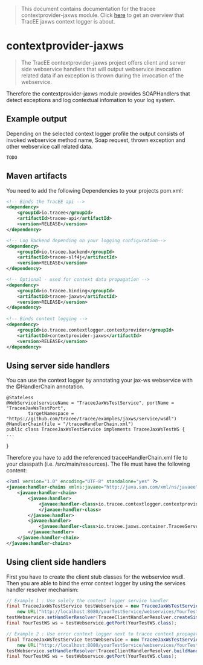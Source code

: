 > This document contains documentation for the tracee contextprovider-jaxws module. Click [here](../../README.md) to get an overview that TracEE jaxws context logger is about.

# contextprovider-jaxws

> The TracEE contextprovider-jaxws project offers client and server side webservice handlers that will output webservice invocation related data if an exception is thrown during the invocation of the webservice. 

Therefore the contextprovider-jaxws module provides SOAPHandlers that detect exceptions and log contextual infomation to your log system.


## Example output
Depending on the selected context logger profile the output consists of invoked webservice method name, Soap request, thrown exception and other webservice call related data.

    TODO

## Maven artifacts
You need to add the following Dependencies to your projects pom.xml:
   
```xml
<!-- Binds the TracEE api -->
<dependency>
    <groupId>io.tracee</groupId>
    <artifactId>tracee-api</artifactId>
    <version>RELEASE</version>
</dependency>

<!-- Log Backend depending on your logging configuration-->
<dependency>
    <groupId>io.tracee.backend</groupId>
    <artifactId>tracee-slf4j</artifactId>
    <version>RELEASE</version>
</dependency>

<!-- Optional - used for context data propagation -->
<dependency>
    <groupId>io.tracee.binding</groupId>
    <artifactId>tracee-jaxws</artifactId>
    <version>RELEASE</version>
</dependency>
    
<!-- Binds context logging -->
<dependency>
    <groupId>io.tracee.contextlogger.contextprovider</groupId>
    <artifactId>contextprovider-jaxws</artifactId>
    <version>RELEASE</version>
</dependency>
```
         
## Using server side handlers
You can use the context logger by annotating your jax-ws webservice with the @HandlerChain annotation.

    @Stateless
    @WebService(serviceName = "TraceeJaxWsTestService", portName = "TraceeJaxWsTestPort",
            targetNamespace = "https://github.com/tracee/tracee/examples/jaxws/service/wsdl")
    @HandlerChain(file = "/traceeHandlerChain.xml")
    public class TraceeJaxWsTestService implements TraceeJaxWsTestWS {
    ...
}


Therefore you have to add the referenced traceeHandlerChain.xml file to your classpath (i.e. /src/main/resources). The file must have the following content:

```xml
<?xml version="1.0" encoding="UTF-8" standalone="yes" ?>
<javaee:handler-chains xmlns:javaee="http://java.sun.com/xml/ns/javaee">
    <javaee:handler-chain>
        <javaee:handler>
            <javaee:handler-class>io.tracee.contextlogger.contextprovider.jaxws.TraceeServerErrorLoggingHandler
			</javaee:handler-class>
        </javaee:handler>
        <javaee:handler>
            <javaee:handler-class>io.tracee.jaxws.container.TraceeServerHandler</javaee:handler-class>
        </javaee:handler>
    </javaee:handler-chain>
</javaee:handler-chains>
```

## Using client side handlers
First you have to create the client stub classes for the webservice wsdl. 
Then you are able to bind the error context logger by using the services handler resolver mechanism:

```java
// Example 1 : Use solely the context logger service handler
final TraceeJaxWsTestService testWebservice = new TraceeJaxWsTestService(
    new URL("http://localhost:8080/yourTestService/webservices/YourTestService?wsdl"));
testWebservice.setHandlerResolver(TraceeClientHandlerResolver.createSimpleHandlerResolver());
final YourTestWS ws = testWebservice.getPort(YourTestWS.class);

// Example 2 : Use error context logger next to tracee context propagation (or with any other service handler)
final TraceeJaxWsTestService testWebservice = new TraceeJaxWsTestService(
    new URL("http://localhost:8080/yourTestService/webservices/YourTestService?wsdl"));
testWebservice.setHandlerResolver(TraceeClientHandlerResolver.buildHandlerResolver().add(TraceeClientHandler.class).build());
final YourTestWS ws = testWebservice.getPort(YourTestWS.class);
```
